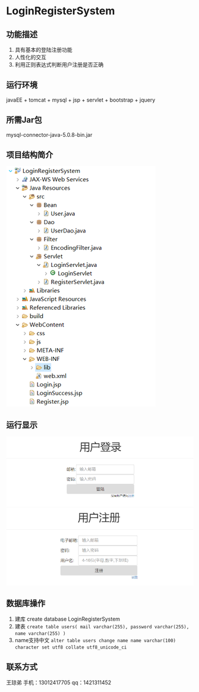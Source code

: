 # LoginRegisterSystem
## 功能描述
 1. 具有基本的登陆注册功能
 2. 人性化的交互
 3. 利用正则表达式判断用户注册是否正确
## 运行环境
javaEE + tomcat + mysql +
jsp + servlet + bootstrap + jquery
## 所需Jar包
mysql-connector-java-5.0.8-bin.jar
## 项目结构简介
![Image text](https://raw.githubusercontent.com/MouMangTai/LoginRegisterSystem/master/images/20190307155012.png)
## 运行显示
![Image text](https://raw.githubusercontent.com/MouMangTai/LoginRegisterSystem/master/images/20190307154527.png)
![Image text](https://raw.githubusercontent.com/MouMangTai/LoginRegisterSystem/master/images/20190307154537.png)
## 数据库操作
 1. 建库 create database LoginRegisterSystem
 2. 建表 `create table users( mail varchar(255), password varchar(255),
    name varchar(255) )`
 3. name支持中文 `alter table users change name name varchar(100) character
    set utf8 collate utf8_unicode_ci`
## 联系方式
王琼弟 
手机：13012417705 
qq：1421311452


